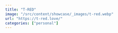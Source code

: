 ```yaml
---
title: "T-RED"
image: "/src/content/showcase/_images/t-red.webp"
url: "https://t-red.love/"
categories: ["personal"]
---
```

